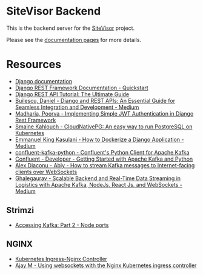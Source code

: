 # SiteVisor Backend
This is the backend server for the [SiteVisor](https://github.com/grzpiotrowski/sitevisor) project.

Please see the [documentation pages](https://grzpiotrowski.github.io/sitevisor/) for more details.


# Resources
- [Django documentation](https://docs.djangoproject.com/en/5.0/)
- [Django REST Framework Documentation - Quickstart](https://www.django-rest-framework.org/tutorial/quickstart/)
- [Django REST API Tutorial: The Ultimate Guide](https://www.moesif.com/blog/technical/api-development/Django-REST-API-Tutorial/)
- [Builescu, Daniel - Django and REST APIs: An Essential Guide for Seamless Integration and Development - Medium](https://medium.com/p/a877ff8234d4)
- [Madharia, Poorva - Implementing Simple JWT Authentication in Django Rest Framework](https://medium.com/@poorva59/implementing-simple-jwt-authentication-in-django-rest-framework-3e54212f14da)
- [Smaine Kahlouch - CloudNativePG: An easy way to run PostgreSQL on Kubernetes](https://blog.ogenki.io/post/cnpg/)
- [Emmanuel King Kasulani - How to Dockerize a Django Application - Medium](https://medium.com/backticks-tildes/how-to-dockerize-a-django-application-a42df0cb0a99)
- [confluent-kafka-python - Confluent's Python Client for Apache Kafka](https://github.com/confluentinc/confluent-kafka-python)
- [Confluent - Developer - Getting Started with Apache Kafka and Python](https://developer.confluent.io/get-started/python/#build-consumer)
- [Alex Diaconu - Ably - How to stream Kafka messages to Internet-facing clients over WebSockets](https://ably.com/topic/websockets-kafka)
- [Ghalegaurav - Scalable Backend and Real-Time Data Streaming in Logistics with Apache Kafka, NodeJs, React Js, and WebSockets - Medium](https://medium.com/@ghalegaurav/scalable-backend-and-real-time-data-streaming-in-logistics-with-apache-kafka-nodejs-react-js-and-5d46bddbd085)

## Strimzi
- [Accessing Kafka: Part 2 - Node ports](https://strimzi.io/blog/2019/04/23/accessing-kafka-part-2/)

## NGINX
- [Kubernetes Ingress-Nginx Controller](https://kubernetes.github.io/ingress-nginx/deploy/)
- [Ajay M - Using websockets with the Nginx Kubernetes ingress controller](https://www.civo.com/learn/using-websockets-with-ingress-controller)